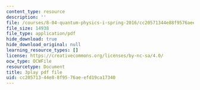 ```yaml
---
content_type: resource
description: ''
file: /courses/8-04-quantum-physics-i-spring-2016/cc20571344e88f9576aeefd19ca17340_MJM1AzpB6Y4.pdf
file_size: 14938
file_type: application/pdf
hide_download: true
hide_download_original: null
learning_resource_types: []
license: https://creativecommons.org/licenses/by-nc-sa/4.0/
ocw_type: OCWFile
resourcetype: Document
title: 3play pdf file
uid: cc205713-44e8-8f95-76ae-efd19ca17340
---
```

